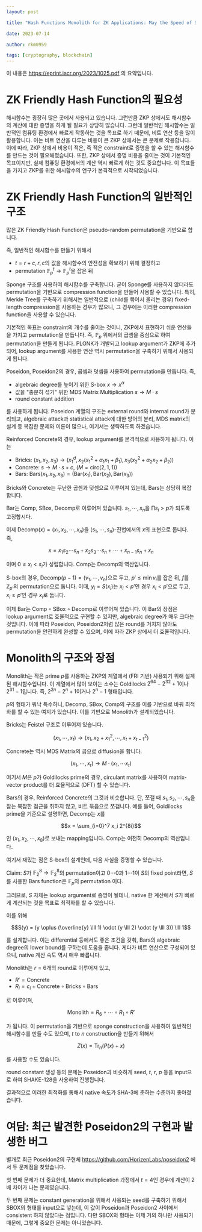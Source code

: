 ```yaml
---
layout: post

title: "Hash Functions Monolith for ZK Applications: May the Speed of SHA-3 be With You"

date: 2023-07-14

author: rkm0959

tags: [cryptography, blockchain]
---
```


이 내용은 https://eprint.iacr.org/2023/1025.pdf 의 요약입니다. 


# ZK Friendly Hash Function의 필요성 

해시함수는 굉장히 많은 곳에서 사용되고 있습니다. 그런만큼 ZKP 상에서도 해시함수의 계산에 대한 증명을 하게 될 필요가 상당히 많습니다. 그런데 일반적인 해시함수는 일반적인 컴퓨팅 환경에서 빠르게 작동하는 것을 목표로 하기 때문에, 비트 연산 등을 많이 활용합니다. 이는 비트 연산을 다루는 비용이 큰 ZKP 상에서는 큰 문제로 작용합니다. 이에 따라, ZKP 상에서 비용이 적은, 즉 적은 constraint로 증명을 할 수 있는 해시함수를 만드는 것이 필요해졌습니다. 또한, ZKP 상에서 증명 비용을 줄이는 것이 기본적인 목표이지만, 실제 컴퓨팅 환경에서의 계산 역시 빠르게 하는 것도 중요합니다. 이 목표들을 가지고 ZKP를 위한 해시함수의 연구가 본격적으로 시작되었습니다. 

# ZK Friendly Hash Function의 일반적인 구조 

많은 ZK Friendly Hash Function은 pseudo-random permutation을 기반으로 합니다. 

즉, 일반적인 해시함수를 만들기 위해서 
- $t = r + c, r, c$의 값을 해시함수의 안전성을 확보하기 위해 결정하고
- permutation $\mathbb{F}_p^t \rightarrow \mathbb{F}_p^t$을 잡은 뒤

Sponge 구조를 사용하여 해시함수를 구축합니다. 굳이 Sponge를 사용하지 않더라도 permutation을 기반으로 compression function을 만들어 사용할 수 있습니다. 특히, Merkle Tree를 구축하기 위해서는 일반적으로 (child를 묶어서 올리는 경우) fixed-length compression을 사용하는 경우가 많으니, 그 경우에는 이러한 compression function을 사용할 수 있습니다.

기본적인 목표는 constraint의 개수를 줄이는 것이니, ZKP에서 표현하기 쉬운 연산들을 가지고 permutation을 만듭니다. 즉, $\mathbb{F}_p$ 위에서의 곱셈을 중심으로 하여 permutation을 만들게 됩니다. PLONK가 개발되고 lookup argument가 ZKP에 추가되어, lookup argument를 사용한 연산 역시 permutation을 구축하기 위해서 사용되게 됩니다. 

Poseidon, Poseidon2의 경우, 곱셈과 덧셈을 사용하여 permutation을 만듭니다. 즉, 
- algebraic degree를 높이기 위한 S-box $x \rightarrow x^\alpha$
- 값을 "충분히 섞기" 위한 MDS Matrix Multiplication $s \rightarrow M \cdot s$
- round constant addition

를 사용하게 됩니다. Poseidon 계열의 구조는 external round와 internal round가 분리되고, algebraic attack과 statistical attack에 대한 방어의 분리, MDS matrix의 설계 등 복잡한 문제와 이론이 많으나, 여기서는 생략하도록 하겠습니다. 

Reinforced Concrete의 경우, lookup argument를 본격적으로 사용하게 됩니다. 이는
- Bricks: $(x_1, x_2, x_3) \rightarrow (x_1^d, x_2(x_1^2 + \alpha_1 x_1 + \beta_1), x_3(x_2^2 + \alpha_2 x_2 + \beta_2))$ 
- Concrete: $s \rightarrow M \cdot s + c$, ($M = \text{circ}(2, 1, 1)$)
- Bars: $\text{Bars}(x_1, x_2, x_3) = (\text{Bar}(x_1), \text{Bar}(x_2), \text{Bar}(x_3))$

Bricks와 Concrete는 무난한 곱셈과 덧셈으로 이루어져 있는데, Bars는 상당히 복잡합니다. 

Bar는 Comp, SBox, Decomp로 이루어져 있습니다. $s_1, \cdots, s_n$을 $\prod s_i > p$가 되도록 고정합시다. 

이제 $\text{Decomp}(x) = (x_1, x_2, \cdots, x_n)$을 $(s_1, \cdots, s_n)$-진법에서의 $x$의 표현으로 둡니다. 즉, 

$$x = x_1 s_2 \cdots s_n + x_2 s_3 \cdots s_n + \cdots + x_{n-1} s_n + x_n$$

이며 $0 \le x_i < s_i$가 성립합니다. Comp는 Decomp의 역산입니다. 

S-box의 경우, $\text{Decomp}(p - 1) = (v_1, \cdots, v_n)$으로 두고, $p' \le \min v_i$를 잡은 뒤, $f$를 $\mathbb{Z}_{p'}$의 permutation으로 둡니다. 이때, $y_i = S(x_i)$는 $x_i < p'$인 경우 $x_i < p'$으로 두고, $x_i \ge p'$인 경우 $x_i$로 둡니다. 

이제 Bar는 $\text{Comp} \circ \text{SBox} \circ \text{Decomp}$로 이루어져 있습니다. 이 Bar의 장점은 lookup argument로 효율적으로 구현할 수 있지만, algebraic degree가 매우 크다는 것입니다. 이에 따라 Poseidon, Poseidon2처럼 많은 round를 거치지 않아도 permutation을 안전하게 완성할 수 있으며, 이에 따라 ZKP 상에서 더 효율적입니다. 

# Monolith의 구조와 장점 

Monolith는 작은 prime $p$를 사용하는 ZKP의 계열에서 (FRI 기반) 사용되기 위해 설계된 해시함수입니다. 이 계열에서 많이 보이는 소수는 Goldilocks $2^{64} - 2^{32} + 1$이나 $2^{31} - 1$입니다. 즉, $2^{2n} - 2^n + 1$이거나 $2^n - 1$ 형태입니다. 

$p$의 형태가 워낙 특수하니, Decomp, SBox, Comp의 구조를 이를 기반으로 바꿔 최적화를 할 수 있는 여지가 있습니다. 이를 기반으로 Monolith가 설계되었습니다. 

Bricks는 Feistel 구조로 이루어져 있습니다. 

$$(x_1, \cdots, x_t) \rightarrow (x_1, x_2 + x_1^2, \cdots, x_t + x_{t-1}^2)$$

Concrete는 역시 MDS Matrix의 곱으로 diffusion을 합니다. 

$$(x_1, \cdots, x_t) \rightarrow M \cdot (x_1, \cdots x_t)$$

여기서 $M$은 $p$가 Goldilocks prime의 경우, circulant matrix를 사용하여 matrix-vector product를 더 효율적으로 (DFT) 할 수 있습니다. 

Bars의 경우, Reinforced Concrete의 그것과 비슷합니다. 단, 쪼갤 때 $s_1, s_2, \cdots , s_n$을 잡는 복잡한 접근을 취하지 않고, 비트 묶음으로 쪼갭니다. 예를 들어, Goldilocks prime을 기준으로 설명하면, Decomp는 $x$를

$$x = \sum_{i=0}^7 x_i 2^{8i}$$

인 $(x_1, x_2, \cdots , x_8)$로 보내는 mapping입니다. Comp는 여전히 Decomp의 역산입니다. 

여기서 재밌는 점은 S-box의 설계인데, 다음 사실을 증명할 수 있습니다. 

Claim: $S$가 $\mathbb{F}_2^{8} \rightarrow \mathbb{F}_2^8$의 permutation이고 $0 \cdots 0$과 $1 \cdots 1$이 $S$의 fixed point라면, $S$를 사용한 Bars function은 $\mathbb{F}_p$의 permutation 이다.

그러므로, $S$ 자체는 lookup argument로 증명이 될테니, native 한 계산에서 $S$가 빠르게 계산되는 것을 목표로 최적화를 할 수 있습니다. 

이를 위해 

$$S(y) = (y \oplus (\overline{y} \lll 1) \odot (y \lll 2) \odot (y \lll 3)) \lll 1$$

를 설계합니다. 이는 differential 등에서도 좋은 조건을 갖춰, Bars의 algebraic degree의 lower bound를 구하는데 도움을 줍니다. 게다가 비트 연산으로 구성되어 있으니, native 계산 속도 역시 매우 빠릅니다. 

Monolith는 $r = 6$개의 round로 이루어져 있고, 

- $R' = \text{Concrete}$
- $R_i = c_i + \text{Concrete} \circ \text{Bricks} \circ \text{Bars}$

로 이루어져, 

$$\text{Monolith} = R_6 \circ \cdots \circ R_1 \circ R'$$

가 됩니다. 이 permutation을 기반으로 sponge construction을 사용하여 일반적인 해시함수를 만들 수도 있으며, $t$ to $n$ construction을 만들기 위해서 

$$Z(x) = \text{Tr}_n ( P(x) + x)$$

를 사용할 수도 있습니다. 

round constant 생성 등의 문제는 Poseidon과 비슷하게 seed, $t$, $r$, $p$ 등을 input으로 하여 SHAKE-128을 사용하여 진행됩니다. 

결과적으로 이러한 최적화를 통해서 native 속도가 SHA-3에 준하는 수준까지 좋아졌습니다.

# 여담: 최근 발견한 Poseidon2의 구현과 발생한 버그

별개로 최근 Poseidon2의 구현체 https://github.com/HorizenLabs/poseidon2 에서 두 문제점을 찾았습니다. 

첫 번째 문제가 더 중요한데, Matrix multiplication 과정에서 $t = 4$인 경우에 계산이 2배 차이가 나는 문제였습니다. 

두 번째 문제는 constant generation을 위해서 사용되는 seed를 구축하기 위해서 SBOX의 형태를 input으로 넣는데, 이 값이 Poseidon과 Poseidon2 사이에서 consistent 하지 않았다는 점입니다. 다만 SBOX의 형태는 이제 거의 하나만 사용되기 때문에, 그렇게 중요한 문제는 아니었습니다. 